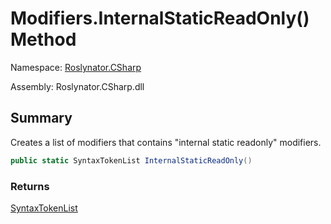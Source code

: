 # Modifiers\.InternalStaticReadOnly\(\) Method

Namespace: [Roslynator.CSharp](../../README.md)

Assembly: Roslynator\.CSharp\.dll

## Summary

Creates a list of modifiers that contains "internal static readonly" modifiers\.

```csharp
public static SyntaxTokenList InternalStaticReadOnly()
```

### Returns

[SyntaxTokenList](https://docs.microsoft.com/en-us/dotnet/api/microsoft.codeanalysis.syntaxtokenlist)


